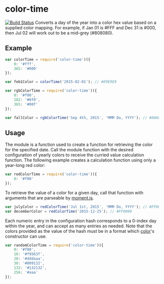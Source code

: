# color-time
[![Build Status](https://travis-ci.org/shaine/color-time.svg?branch=master)](https://travis-ci.org/shaine/color-time)
Converts a day of the year into a color hex value based on a supplied color mapping. For example, if Jan 01 is #FFF and Dec 31 is #000, then Jul 02 will work out to be a mid-grey (#808080).

## Example

```javascript
var colorTime = require('color-time')({
    0: '#fff',
    365: '#000'
});

var feb1Color = colorTime('2015-02-01'); // #E9E9E9

var rgbColorTime = require('color-time')({
    0: '#f00',
    182: '#0f0',
    365: '#00f'
});

var fallColor = rgbColorTime('Sep 4th, 2015', 'MMM Do, YYYY'); // #00A659
```

## Usage

The module is a function used to create a function for retrieving the color for the specified date. Call the module function with the desired configuration of yearly colors to receive the curried value calculation function. The following example creates a calculation function using only a year-long red color:

```javascript
var redColorTime = require('color-time')({
    0: '#f00'
});
```

To retrieve the value of a color for a given day, call that function with arguments that are parseable by [moment.js](http://momentjs.com/).

```javascript
var julyColor = redColorTime('Jul 1st, 2015', 'MMM Do, YYYY'); // #FF0000
var decemberColor = redColorTime('2015-12-25'); // #FF0000
```

Each numeric entry in the configuration hash corresponds to a 0-index day within the year, and can accept as many entries as needed. Note that the colors provided as the value of the hash must be in a format which [color](https://github.com/harthur/color)'s constructor can use.

```javascript
var randomColorTime = require('color-time')({
    0: '#f00',
    10: '#f9563f',
    20: '#dddaaa',
    30: '#009132',
    132: '#132132',
    256: '#aaa'
});
```
